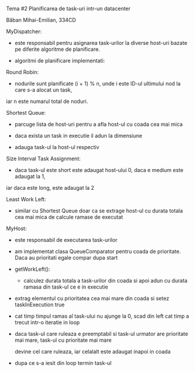 Tema #2 Planificarea de task-uri intr-un datacenter

Băban Mihai-Emilian, 334CD

MyDispatcher:

- este responsabil pentru asignarea task-urilor la diverse host-uri bazate pe diferite algoritme de planificare.

- algoritmi de planificare implementati:

Round Robin:

- nodurile sunt planificate  (i + 1) % n, unde i este ID-ul ultimului nod la care s-a alocat un task,
    
iar n este numarul total de noduri.


Shortest Queue:

- parcuge lista de host-uri pentru a afla host-ul cu coada cea mai mica
    
- daca exista un task in executie il adun la dimensiune
    
- adauga task-ul la host-ul respectiv


Size Interval Task Assignment:

- daca task-ul este short este adaugat host-ului 0, daca e medium este adaugat la 1,
    
iar daca este long, este adaugat la 2



Least Work Left:

- similar cu Shortest Queue doar ca se extrage host-ul cu durata totala cea mai mica de calcule ramase de executat



MyHost:

- este responsabil de executarea task-urilor

- am implementat clasa QueueComparator pentru coada de prioritate. Daca au prioritati egale compar dupa start

- getWorkLeft():

    - calculez durata totala a task-urilor din coada si apoi adun cu durata ramasa din task-ul ce e in executie

- extrag elementul cu prioritatea cea mai mare din coada si setez taskInExecution true

- cat timp timpul ramas al task-ului nu ajunge la 0, scad din left cat timp a trecut intr-o iteratie in loop

- daca task-ul care ruleaza e preemptabil si task-ul urmator are prioritate mai mare, task-ul cu prioritate mai mare

    devine cel care ruleaza, iar celalalt este adaugat inapoi in coada

- dupa ce s-a iesit din loop termin task-ul
